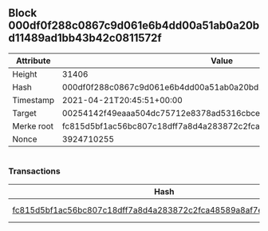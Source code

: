 ## Block 000df0f288c0867c9d061e6b4dd00a51ab0a20bd11489ad1bb43b42c0811572f

Attribute | Value
--- | ---
Height | 31406
Hash | 000df0f288c0867c9d061e6b4dd00a51ab0a20bd11489ad1bb43b42c0811572f
Timestamp | 2021-04-21T20:45:51+00:00
Target | 00254142f49eaaa504dc75712e8378ad5316cbcead634704b3734b6271167cc4
Merke root | fc815d5bf1ac56bc807c18dff7a8d4a283872c2fca48589a8af7e322f319a06c
Nonce | 3924710255

```

```

### Transactions

Hash | Amount
--- | ---
[fc815d5bf1ac56bc807c18dff7a8d4a283872c2fca48589a8af7e322f319a06c](fc815d5bf1ac56bc807c18dff7a8d4a283872c2fca48589a8af7e322f319a06c.md) | 10.00000000 SKEPTI 
